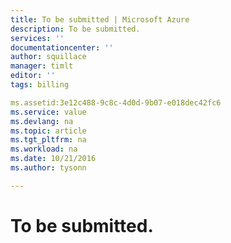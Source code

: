 ```yaml
---
title: To be submitted | Microsoft Azure
description: To be submitted.
services: ''
documentationcenter: ''
author: squillace
manager: timlt
editor: ''
tags: billing

ms.assetid:3e12c488-9c8c-4d0d-9b07-e018dec42fc6
ms.service: value
ms.devlang: na
ms.topic: article
ms.tgt_pltfrm: na
ms.workload: na
ms.date: 10/21/2016
ms.author: tysonn

---
```

# To be submitted.
